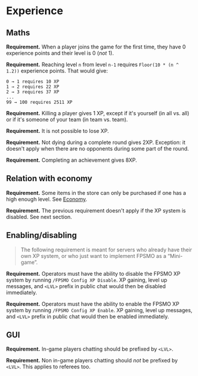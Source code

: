 # Experience

## Maths

**Requirement.** When a player joins the game for the first time, they have 0 experience points and their level is 0 (*not* 1).

**Requirement.** Reaching level `n` from level `n-1` requires `Floor(10 * (n ^ 1.2))` experience points. That would give:

```nofmt
0 → 1 requires 10 XP
1 → 2 requires 22 XP
2 → 3 requires 37 XP
...
99 → 100 requires 2511 XP
```

**Requirement.** Killing a player gives 1 XP, except if it's yourself (in all vs. all) or if it's someone of your team (in team vs. team).

**Requirement.** It is not possible to lose XP.

**Requirement.** Not dying during a complete round gives 2XP. Exception: it doesn't apply when there are no opponents during some part of the round.

**Requirement.** Completing an achievement gives 8XP.

## Relation with economy

**Requirement.** Some items in the store can only be purchased if one has a high enough level. See [Economy](Economy.md).

**Requirement.** The previous requirement doesn't apply if the XP system is disabled. See next section.

## Enabling/disabling

> The following requirement is meant for servers who already have their own XP system, or who just want to implement FPSMO as a “Mini-game”.

**Requirement.** Operators must have the ability to disable the FPSMO XP system by running `/FPSMO Config XP Disable`. XP gaining, level up messages, and `<LVL>` prefix in public chat would then be disabled immediately.

**Requirement.** Operators must have the ability to enable the FPSMO XP system by running `/FPSMO Config XP Enable`. XP gaining, level up messages, and `<LVL>` prefix in public chat would then be enabled immediately.

## GUI

**Requirement.** In-game players chatting should be prefixed by `<LVL>`.

**Requirement.** Non in-game players chatting should *not* be prefixed by `<LVL>`. This applies to referees too.

